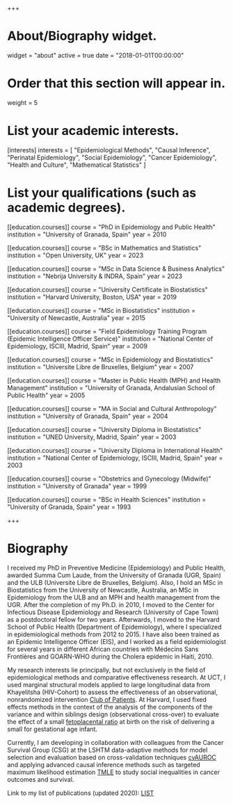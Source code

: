 +++
# About/Biography widget.
widget = "about"
active = true
date = "2018-01-01T00:00:00"

# Order that this section will appear in.
weight = 5

# List your academic interests.
[interests]
  interests = [
    "Epidemiological Methods",
    "Causal Inference",
    "Perinatal Epidemiology",
    "Social Epidemiology",
    "Cancer Epidemiology",
    "Health and Culture",
    "Mathematical Statistics"
  ]

# List your qualifications (such as academic degrees).

[[education.courses]]
  course = "PhD in Epidemiology and Public Health"
  institution = "University of Granada, Spain"
  year = 2010

[[education.courses]]
  course = "BSc in Mathematics and Statistics"
  institution = "Open University, UK"
  year = 2023
  
[[education.courses]]
  course = "MSc in Data Science & Business Analytics"
  institution = "Nebrija University & INDRA, Spain"
  year = 2023  
  
[[education.courses]]
  course = "University Certificate in Biostatistics"
  institution = "Harvard University, Boston, USA"
  year = 2019

[[education.courses]]
  course = "MSc in Biostatistics"
  institution = "University of Newcastle, Australia"
  year = 2015

[[education.courses]]
  course = "Field Epidemiology Training Program (Epidemic Intelligence Officer Service)"
  institution = "National Center of Epidemiology, ISCIII, Madrid, Spain"
  year = 2009
  
[[education.courses]]
  course = "MSc in Epidemiology and Biostatistics"
  institution = "Universite Libre de Bruxelles, Belgium"
  year = 2007
  
[[education.courses]]
  course = "Master in Public Health (MPH) and Health Management"
  institution = "University of Granada, Andalusian School of Public Health"
  year = 2005
  
[[education.courses]]
  course = "MA in Social and Cultural Anthropology"
  institution = "University of Granada, Spain"
  year = 2004
  
[[education.courses]]
  course = "University Diploma in Biostatistics"
  institution = "UNED University, Madrid, Spain"
  year = 2003
  
[[education.courses]]
  course = "University Diploma in International Health"
  institution = "National Center of Epidemiology, ISCIII, Madrid, Spain"
  year = 2003

[[education.courses]]
  course = "Obstetrics and Gynecology (Midwife)"
  institution = "University of Granada"
  year = 1999
  
[[education.courses]]
  course = "BSc in Health Sciences"
  institution = "University of Granada, Spain"
  year = 1993
 
+++

# Biography

I received my PhD in Preventive Medicine (Epidemiology) and Public Health, awarded Summa Cum Laude, from the University of Granada (UGR, Spain) and the ULB (Universite Libre de Bruxelles, Belgium). Also, I hold an MSc in Biostatistics from the University of Newcastle, Australia, an MSc in Epidemiology from the ULB and an MPH and health management from the UGR. After the completion of my Ph.D. in 2010, I moved to the Center for Infectious Disease Epidemiology and Research (University of Cape Town) as a postdoctoral fellow for two years. Afterwards, I moved to the Harvard School of Public Health (Department of Epidemiology), where I specialized in epidemiological methods from 2012 to 2015. I have also been trained as an Epidemic Intelligence Officer (EIS), and I worked as a field epidemiologist for several years in different African countries with Médecins Sans Frontières and GOARN-WHO during the Cholera epidemic in Haiti, 2010. 

My research interests lie principally, but not exclusively in the field of epidemiological methods and comparative effectiveness research. At UCT, I used marginal structural models applied to large longitudinal data from Khayelitsha (HIV-Cohort) to assess the effectiveness of an observational, nonrandomized intervention [Club of Patients](http://journals.plos.org/plosone/article?id=10.1371/journal.pone.0056088). At Harvard, I used fixed effects methods in the context of the analysis of the components of the variance and within siblings design (observational cross-over) to evaluate the effect of a small [fetoplacental ratio](https://www.ncbi.nlm.nih.gov/pubmed/25630563) at birth on the risk of delivering a small for gestational age infant. 

Currently, I am developing in collaboration with colleagues from the Cancer Survival Group (CSG) at the LSHTM data-adaptive methods for model selection and evaluation based on cross-validation techniques [cvAUROC](https://github.com/migariane/cvAUROC) and applying advanced causal inference methods such as targeted maximum likelihood estimation [TMLE](https://github.com/migariane/eltmle) to study social inequalities in cancer outcomes and survival.  

Link to my list of publications (updated 2020): [LIST](https://scholar.harvard.edu/malf/publications)    
